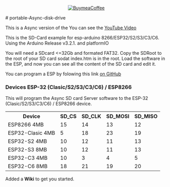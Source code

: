 <p align="center">
  <a href="https://buymeacoffee.com/emilespecialproducts">
    <img alt="BuymeaCoffee" src="https://www.buymeacoffee.com/assets/img/custom_images/orange_img.png">
  </a>
</p>
# portable-Async-disk-drive

This is a Async version of the 
You can see the <a href="https://youtu.be/4TL-1kFhhLU?si=0_FFTyLoHQfMEpkf"> YouTube Video</a>

This is the SD-Card example for esp-arduino 8266/ESP32/S2/S3/C3/C6.
Using the Arduino Release v3.2.1. and platformIO 

You will need a SDcard <=32Gb and formated FAT32.
Copy the SDRoot to the root of your SD card sodat index.htm is in the root.
Load the software in the ESP, and now you can see all the content of the SD card and edit it.

You can program a ESP by folowing this link [on GitHub](https://emilespecialproducts.github.io/ESP-SD-Async-Web-Server/upload.html) 
<h3>Devices ESP-32 (Clasic/S2/S3/C3/C6) / ESP8266</h3>
            <p>
                This will program the Async SD card Server software to the ESP-32 (Clasic/S2/S3/C3/C6) / ESP8266 device.
            </p>
            <table >
                <tr>
                    <th>Device</th>
                    <th>SD_CS</th>
                    <th>SD_CLK</th>
                    <th>SD_MOSI</th>
                    <th>SD_MISO</th>
                </tr>
                     <tr>
                    <td>ESP8266 4MB </td>
                    <td>15</td>
                    <td>14</td>
                    <td>13</td>
                    <td>12</td>
                </tr>
                <tr>
                    <td>ESP32-Clasic 4MB</td>
                    <td>5</td>
                    <td>18</td>
                    <td>23</td>
                    <td>19</td>                </tr>
                <tr>
                    <td>ESP32-S2 4MB</td>
                    <td>10</td>
                    <td>12</td>
                    <td>11</td>
                    <td>13</td>
                </tr>
                <tr>
                    <td>ESP32-S3 8MB</td>
                    <td>10</td>
                    <td>12</td>
                    <td>11</td>
                    <td>13</td>
                </tr>
                <tr>
                    <td>ESP32-C3 4MB</td>
                    <td>10</td>
                    <td>3</td>
                    <td>4</td>
                    <td>5</td>
                </tr>
                <tr>
                    <td>ESP32-C6 8MB</td>
                    <td>18</td>
                    <td>21</td>
                    <td>19</td>
                    <td>20</td>
                </tr>
            </table>
Added a <b>Wiki</b> to get you started.
